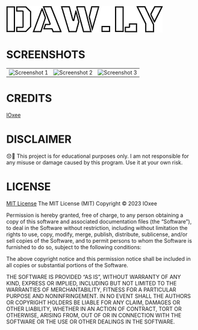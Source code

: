 ![DAWLY LOGO](public/assets/img/logo.png)

# SCREENSHOTS
| | | |
|:-------------------------:|:-------------------------:|:-------------------------:|
|![Screenshot 1](public/assets/img/screenshot1.png)|![Screenshot 2](public/assets/img/screenshot2.png)|![Screenshot 3](public/assets/img/screenshot3.png)|


# CREDITS
[IOxee](https://github.com/IOxee)

# DISCLAIMER
😞🙏 This project is for educational purposes only. I am not responsible for any misuse or damage caused by this program. Use it at your own risk.

# LICENSE
[MIT License](https://mit-license.org/)
The MIT License (MIT)
Copyright © 2023 IOxee

Permission is hereby granted, free of charge, to any person obtaining a copy of this software and associated documentation files (the “Software”), to deal in the Software without restriction, including without limitation the rights to use, copy, modify, merge, publish, distribute, sublicense, and/or sell copies of the Software, and to permit persons to whom the Software is furnished to do so, subject to the following conditions:

The above copyright notice and this permission notice shall be included in all copies or substantial portions of the Software.

THE SOFTWARE IS PROVIDED “AS IS”, WITHOUT WARRANTY OF ANY KIND, EXPRESS OR IMPLIED, INCLUDING BUT NOT LIMITED TO THE WARRANTIES OF MERCHANTABILITY, FITNESS FOR A PARTICULAR PURPOSE AND NONINFRINGEMENT. IN NO EVENT SHALL THE AUTHORS OR COPYRIGHT HOLDERS BE LIABLE FOR ANY CLAIM, DAMAGES OR OTHER LIABILITY, WHETHER IN AN ACTION OF CONTRACT, TORT OR OTHERWISE, ARISING FROM, OUT OF OR IN CONNECTION WITH THE SOFTWARE OR THE USE OR OTHER DEALINGS IN THE SOFTWARE.